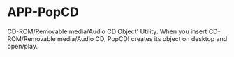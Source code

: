 APP-PopCD
=========

CD-ROM/Removable media/Audio CD Object' Utility. When you insert CD-ROM/Removable media/Audio CD, PopCD! creates its object on desktop and open/play.